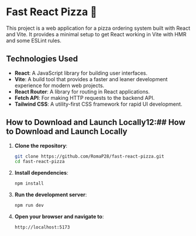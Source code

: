 # Fast React Pizza 🍕

This project is a web application for a pizza ordering system built with React and Vite. It provides a minimal setup to get React working in Vite with HMR and some ESLint rules.

## Technologies Used

- **React**: A JavaScript library for building user interfaces.
- **Vite**: A build tool that provides a faster and leaner development experience for modern web projects.
- **React Router**: A library for routing in React applications.
- **Fetch API**: For making HTTP requests to the backend API.
- **Tailwind CSS**: A utility-first CSS framework for rapid UI development.

## How to Download and Launch Locally12:## How to Download and Launch Locally
1. **Clone the repository**:
   ```sh
   git clone https://github.com/RomaP28/fast-react-pizza.git
   cd fast-react-pizza

2. **Install dependencies**:
   ```sh
   npm install

3. **Run the development server**:
   ```sh
   npm run dev

4. **Open your browser and navigate to**:
   ```sh
   http://localhost:5173
